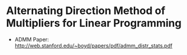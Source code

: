 # Alternating Direction Method of Multipliers for Linear Programming

- ADMM Paper: http://web.stanford.edu/~boyd/papers/pdf/admm_distr_stats.pdf
